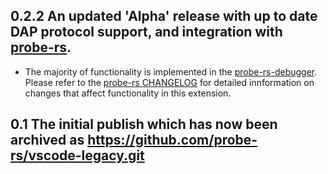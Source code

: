 ## 0.2.2 An updated 'Alpha' release with up to date DAP protocol support, and integration with [probe-rs](https://github.com/probe-rs/probe-rs). 
- The majority of functionality is implemented in the [probe-rs-debugger](https://github.com/probe-rs/probe-rs/tree/master/debugger). Please refer to the [probe-rs CHANGELOG](https://github.com/probe-rs/probe-rs/blob/master/CHANGELOG.md) for detailed innformation on changes that affect functionality in this extension.

## 0.1 The initial publish which has now been archived as https://github.com/probe-rs/vscode-legacy.git
